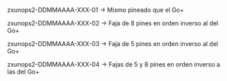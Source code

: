 zxunops2-DDMMAAAA-XXX-01 -> Mismo pineado que el Go+

zxunops2-DDMMAAAA-XXX-02 -> Faja de 8 pines en orden inverso al del Go+

zxunops2-DDMMAAAA-XXX-03 -> Faja de 5 pines en orden inverso al del Go+

zxunops2-DDMMAAAA-XXX-04 -> Fajas de 5 y 8 pines en orden inverso a las del Go+
